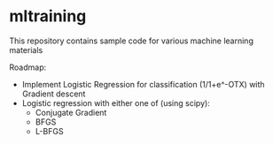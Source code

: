 # mltraining
This repository contains sample code for various machine learning materials

Roadmap:
* Implement Logistic Regression for classification (1/1+e^-OTX) with Gradient descent
* Logistic regression with either one of (using scipy): 
    * Conjugate Gradient
    * BFGS
    * L-BFGS
